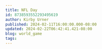 ```yaml
---
title: NFL Day
id: 8738593552293495619
author: Kirby Urner
published: 2024-02-11T16:00:00.000-08:00
updated: 2024-02-22T06:42:41.421-08:00
blog: world_game
tags: 
---
```


